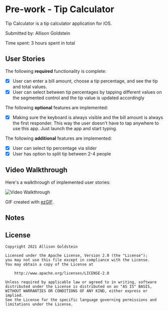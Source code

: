 # Pre-work - Tip Calculator

Tip Calculator is a tip calculator application for iOS.

Submitted by: Allison Goldstein

Time spent: 3 hours spent in total

## User Stories

The following **required** functionality is complete:

* [X] User can enter a bill amount, choose a tip percentage, and see the tip and total values.
* [X] User can select between tip percentages by tapping different values on the segmented control and the tip value is updated accordingly

The following **optional** features are implemented:

* [X] Making sure the keyboard is always visible and the bill amount is always the first responder. This way the user doesn't have to tap anywhere to use this app. Just launch the app and start typing.

The following **additional** features are implemented:

- [X] User can select tip percentage via slider
- [X] User has option to split tip between 2-4 people

## Video Walkthrough

Here's a walkthrough of implemented user stories:

<img src='https://i.imgur.com/QDOC62z.gif' title='Video Walkthrough' width='' alt='Video Walkthrough' />

GIF created with [ezGIF](https://ezgif.com/).

## Notes



## License

    Copyright 2021 Allison Goldstein

    Licensed under the Apache License, Version 2.0 (the "License");
    you may not use this file except in compliance with the License.
    You may obtain a copy of the License at

        http://www.apache.org/licenses/LICENSE-2.0

    Unless required by applicable law or agreed to in writing, software
    distributed under the License is distributed on an "AS IS" BASIS,
    WITHOUT WARRANTIES OR CONDITIONS OF ANY KIND, either express or implied.
    See the License for the specific language governing permissions and
    limitations under the License.
